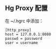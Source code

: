 ## Hg Proxy 配置

在 ~/.hgrc 中添加：

    [http_proxy]
    host = 127.0.0.1:8080
    passwd = password
    user = username
